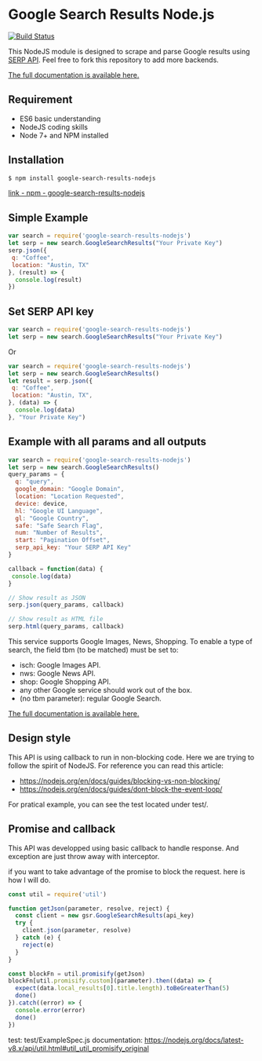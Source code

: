 # Google Search Results Node.js

[![Build Status](https://travis-ci.org/serpapi/google-search-results-nodejs.svg?branch=master)](https://travis-ci.org/serpapi/google-search-results-nodejs)

This NodeJS module is designed to scrape and parse Google results using [SERP API](https://serpapi.com). Feel free to fork this repository to add more backends.

[The full documentation is available here.](https://serpapi.com/search-api)

## Requirement

- ES6 basic understanding
- NodeJS coding skills
- Node 7+ and NPM installed

## Installation

```bash
$ npm install google-search-results-nodejs
```

[link - npm - google-search-results-nodejs](https://www.npmjs.com/package/google-search-results-nodejs)

## Simple Example

```javascript
var search = require('google-search-results-nodejs')
let serp = new search.GoogleSearchResults("Your Private Key")
serp.json({
 q: "Coffee", 
 location: "Austin, TX"
}, (result) => {
  console.log(result)
})
 ```

## Set SERP API key

```javascript
var search = require('google-search-results-nodejs')
let serp = new search.GoogleSearchResults("Your Private Key")
```
Or
```javascript
var search = require('google-search-results-nodejs')
let serp = new search.GoogleSearchResults()
let result = serp.json({
 q: "Coffee", 
 location: "Austin, TX",
}, (data) => {
  console.log(data)
}, "Your Private Key")
```
## Example with all params and all outputs
```javascript
var search = require('google-search-results-nodejs')
let serp = new search.GoogleSearchResults()
query_params = {
  q: "query",
  google_domain: "Google Domain", 
  location: "Location Requested", 
  device: device,
  hl: "Google UI Language",
  gl: "Google Country",
  safe: "Safe Search Flag",
  num: "Number of Results",
  start: "Pagination Offset",
  serp_api_key: "Your SERP API Key"
}

callback = function(data) {
 console.log(data)
}

// Show result as JSON
serp.json(query_params, callback)

// Show result as HTML file
serp.html(query_params, callback)
```

This service supports Google Images, News, Shopping.
To enable a type of search, the field tbm (to be matched) must be set to:

 * isch: Google Images API.
 * nws: Google News API.
 * shop: Google Shopping API.
 * any other Google service should work out of the box.
 * (no tbm parameter): regular Google Search.

[The full documentation is available here.](https://serpapi.com/search-api)

## Design style

This API is using callback to run in non-blocking code.
Here we are trying to follow the spirit of NodeJS. 
For reference you can read this article:
 * https://nodejs.org/en/docs/guides/blocking-vs-non-blocking/
 * https://nodejs.org/en/docs/guides/dont-block-the-event-loop/


For pratical example, you can see the test located under test/.

## Promise and callback

This API was developped using basic callback to handle response.
And exception are just throw away with interceptor.

if you want to take advantage of the promise to block the request. 
here is how I will do.
```javascript
const util = require('util')

function getJson(parameter, resolve, reject) {  
  const client = new gsr.GoogleSearchResults(api_key)
  try {
    client.json(parameter, resolve)
  } catch (e) {
    reject(e)
  }
}

const blockFn = util.promisify(getJson)
blockFn[util.promisify.custom](parameter).then((data) => {
  expect(data.local_results[0].title.length).toBeGreaterThan(5)
  done()
}).catch((error) => {
  console.error(error)
  done()
})
```

test: test/ExampleSpec.js
documentation: https://nodejs.org/docs/latest-v8.x/api/util.html#util_util_promisify_original

